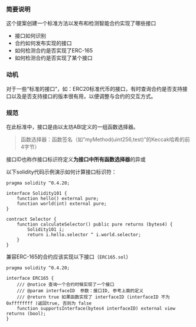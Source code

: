 ### 简要说明

这个提案创建一个标准方法以发布和检测智能合约实现了哪些接口

- 接口如何识别
- 合约如何发布实现的接口
- 如何检测合约是否实现了ERC-165
- 如何检测合约是否实现了某个接口

### 动机

对于一些“标准的接口”，如：ERC20标准代币的接口，有时查询合约是否支持接口以及是否支持接口的版本很有用，以便调整与合约的交互方式。

### 规范

在此标准中，接口是由以太坊ABI定义的一组函数选择器。

>函数选择器：函数签名（如“myMethod(uint256,test)”的Keccak哈希的前4字节）

接口ID也称作接口标识符定义**为接口中所有函数选择器**的异或

以下solidity代码示例演示如何计算接口标识符：

```solidity
pragma solidity ^0.4.20;

interface Solidity101 {
    function hello() external pure;
    function world(int) external pure;
}

contract Selector {
    function calculateSelector() public pure returns (bytes4) {
        Solidity101 i;
        return i.hello.selector ^ i.world.selector;
    }
}
```

兼容ERC-165的合约应该实现以下接口（`ERC165.sol`）

```solidity
pragma solidity ^0.4.20;

interface ERC165 {
    /// @notice 查询一个合约时候实现了一个接口
    /// @param interfaceID  参数：接口ID, 参考上面的定义
    /// @return true 如果函数实现了 interfaceID (interfaceID 不为 0xffffffff )返回true, 否则为 false
    function supportsInterface(bytes4 interfaceID) external view returns (bool);
}
```

